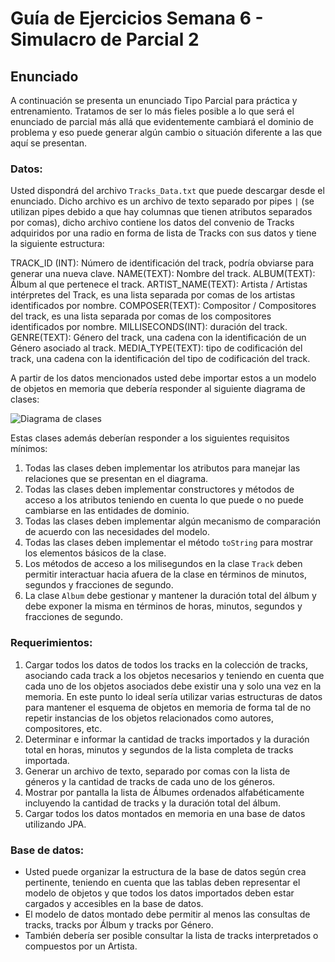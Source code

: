 # Guía de Ejercicios Semana 6 - Simulacro de Parcial 2

## Enunciado

A continuación se presenta un enunciado Tipo Parcial para práctica y entrenamiento. Tratamos de ser lo más fieles posible a lo que será el enunciado de parcial más allá que evidentemente cambiará el dominio de problema y eso puede generar algún cambio o situación diferente a las que aquí se presentan.

### Datos:

Usted dispondrá del archivo `Tracks_Data.txt` que puede descargar desde el enunciado. Dicho archivo es un archivo de texto separado por pipes `|` (se utilizan pipes debido a que hay columnas que tienen atributos separados por comas), dicho archivo contiene los datos del convenio de Tracks adquiridos por una radio en forma de lista de Tracks con sus datos y tiene la siguiente estructura:

TRACK_ID (INT): Número de identificación del track, podría obviarse para generar una nueva clave. 
NAME(TEXT): Nombre del track. 
ALBUM(TEXT): Álbum al que pertenece el track. 
ARTIST_NAME(TEXT): Artista / Artistas intérpretes del Track, es una lista separada por comas de los artistas identificados por nombre. 
COMPOSER(TEXT): Compositor / Compositores del track, es una lista separada por comas de los compositores identificados por nombre. 
MILLISECONDS(INT): duración del track. 
GENRE(TEXT): Género del track, una cadena con la identificación de un Género asociado al track. 
MEDIA_TYPE(TEXT): tipo de codificación del track, una cadena con la identificación del tipo de codificación del track.

A partir de los datos mencionados usted debe importar estos a un modelo de objetos en memoria que debería responder al siguiente diagrama de clases:

![Diagrama de clases](https://yuml.me/37ae39f6.png)

Estas clases además deberían responder a los siguientes requisitos mínimos:

1. Todas las clases deben implementar los atributos para manejar las relaciones que se presentan en el diagrama.
2. Todas las clases deben implementar constructores y métodos de acceso a los atributos teniendo en cuenta lo que puede o no puede cambiarse en las entidades de dominio.
3. Todas las clases deben implementar algún mecanismo de comparación de acuerdo con las necesidades del modelo.
4. Todas las clases deben implementar el método `toString` para mostrar los elementos básicos de la clase.
5. Los métodos de acceso a los milisegundos en la clase `Track` deben permitir interactuar hacia afuera de la clase en términos de minutos, segundos y fracciones de segundo.
6. La clase `Album` debe gestionar y mantener la duración total del álbum y debe exponer la misma en términos de horas, minutos, segundos y fracciones de segundo.

### Requerimientos:

1. Cargar todos los datos de todos los tracks en la colección de tracks, asociando cada track a los objetos necesarios y teniendo en cuenta que cada uno de los objetos asociados debe existir una y solo una vez en la memoria.
   En este punto lo ideal sería utilizar varias estructuras de datos para mantener el esquema de objetos en memoria de forma tal de no repetir instancias de los objetos relacionados como autores, compositores, etc.
2. Determinar e informar la cantidad de tracks importados y la duración total en horas, minutos y segundos de la lista completa de tracks importada.
3. Generar un archivo de texto, separado por comas con la lista de géneros y la cantidad de tracks de cada uno de los géneros.
4. Mostrar por pantalla la lista de Álbumes ordenados alfabéticamente incluyendo la cantidad de tracks y la duración total del álbum.
5. Cargar todos los datos montados en memoria en una base de datos utilizando JPA.

### Base de datos:

- Usted puede organizar la estructura de la base de datos según crea pertinente, teniendo en cuenta que las tablas deben representar el modelo de objetos y que todos los datos importados deben estar cargados y accesibles en la base de datos.
- El modelo de datos montado debe permitir al menos las consultas de tracks, tracks por Álbum y tracks por Género.
- También debería ser posible consultar la lista de tracks interpretados o compuestos por un Artista.
